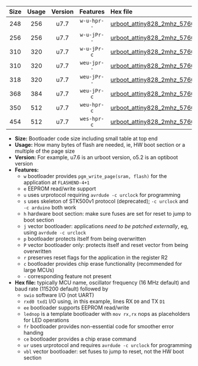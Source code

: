 |Size|Usage|Version|Features|Hex file|
|:-:|:-:|:-:|:-:|:--|
|248|256|u7.7|`w-u-hpr--`|[urboot_attiny828_2mhz_57600bps_swio_rxc2_txc3_lednop_ur.hex](https://raw.githubusercontent.com/stefanrueger/urboot.hex/main/mcus/attiny828/fcpu_2mhz/57600_bps/urboot_attiny828_2mhz_57600bps_swio_rxc2_txc3_lednop_ur.hex)|
|256|256|u7.7|`w-u-jPr--`|[urboot_attiny828_2mhz_57600bps_swio_rxc2_txc3_ur_vbl.hex](https://raw.githubusercontent.com/stefanrueger/urboot.hex/main/mcus/attiny828/fcpu_2mhz/57600_bps/urboot_attiny828_2mhz_57600bps_swio_rxc2_txc3_ur_vbl.hex)|
|310|320|u7.7|`w-u-jPr-c`|[urboot_attiny828_2mhz_57600bps_swio_rxc2_txc3_lednop_fr_ce_ur_vbl.hex](https://raw.githubusercontent.com/stefanrueger/urboot.hex/main/mcus/attiny828/fcpu_2mhz/57600_bps/urboot_attiny828_2mhz_57600bps_swio_rxc2_txc3_lednop_fr_ce_ur_vbl.hex)|
|310|320|u7.7|`weu-jpr--`|[urboot_attiny828_2mhz_57600bps_swio_rxc2_txc3_ee_lednop_ur_vbl.hex](https://raw.githubusercontent.com/stefanrueger/urboot.hex/main/mcus/attiny828/fcpu_2mhz/57600_bps/urboot_attiny828_2mhz_57600bps_swio_rxc2_txc3_ee_lednop_ur_vbl.hex)|
|318|320|u7.7|`weu-jPr--`|[urboot_attiny828_2mhz_57600bps_swio_rxc2_txc3_ee_ur_vbl.hex](https://raw.githubusercontent.com/stefanrueger/urboot.hex/main/mcus/attiny828/fcpu_2mhz/57600_bps/urboot_attiny828_2mhz_57600bps_swio_rxc2_txc3_ee_ur_vbl.hex)|
|368|384|u7.7|`weu-jPr-c`|[urboot_attiny828_2mhz_57600bps_swio_rxc2_txc3_ee_lednop_fr_ce_ur_vbl.hex](https://raw.githubusercontent.com/stefanrueger/urboot.hex/main/mcus/attiny828/fcpu_2mhz/57600_bps/urboot_attiny828_2mhz_57600bps_swio_rxc2_txc3_ee_lednop_fr_ce_ur_vbl.hex)|
|350|512|u7.7|`weu-hpr-c`|[urboot_attiny828_2mhz_57600bps_swio_rxc2_txc3_ee_lednop_fr_ce_ur.hex](https://raw.githubusercontent.com/stefanrueger/urboot.hex/main/mcus/attiny828/fcpu_2mhz/57600_bps/urboot_attiny828_2mhz_57600bps_swio_rxc2_txc3_ee_lednop_fr_ce_ur.hex)|
|454|512|u7.7|`wes-hpr-c`|[urboot_attiny828_2mhz_57600bps_swio_rxc2_txc3_ee_lednop_fr_ce.hex](https://raw.githubusercontent.com/stefanrueger/urboot.hex/main/mcus/attiny828/fcpu_2mhz/57600_bps/urboot_attiny828_2mhz_57600bps_swio_rxc2_txc3_ee_lednop_fr_ce.hex)|

- **Size:** Bootloader code size including small table at top end
- **Usage:** How many bytes of flash are needed, ie, HW boot section or a multiple of the page size
- **Version:** For example, u7.6 is an urboot version, o5.2 is an optiboot version
- **Features:**
  + `w` bootloader provides `pgm_write_page(sram, flash)` for the application at `FLASHEND-4+1`
  + `e` EEPROM read/write support
  + `u` uses urprotocol requiring `avrdude -c urclock` for programming
  + `s` uses skeleton of STK500v1 protocol (deprecated); `-c urclock` and `-c arduino` both work
  + `h` hardware boot section: make sure fuses are set for reset to jump to boot section
  + `j` vector bootloader: applications *need to be patched externally*, eg, using `avrdude -c urclock`
  + `p` bootloader protects itself from being overwritten
  + `P` vector bootloader only: protects itself and reset vector from being overwritten
  + `r` preserves reset flags for the application in the register R2
  + `c` bootloader provides chip erase functionality (recommended for large MCUs)
  + `-` corresponding feature not present
- **Hex file:** typically MCU name, oscillator frequency (16 MHz default) and baud rate (115200 default) followed by
  + `swio` software I/O (not UART)
  + `rxd0 txd1` I/O using, in this example, lines RX `D0` and TX `D1`
  + `ee` bootloader supports EEPROM read/write
  + `lednop` is a template bootloader with `mov rx,rx` nops as placeholders for LED operations
  + `fr` bootloader provides non-essential code for smoother error handing
  + `ce` bootloader provides a chip erase command
  + `ur` uses urprotocol and requires `avrdude -c urclock` for programming
  + `vbl` vector bootloader: set fuses to jump to reset, not the HW boot section
